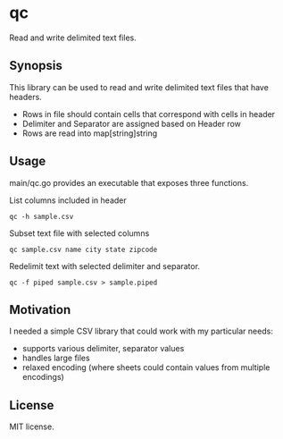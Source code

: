 # qc
Read and write delimited text files.

## Synopsis

This library can be used to read and write delimited text files that have headers.

- Rows in file should contain cells that correspond with cells in header
- Delimiter and Separator are assigned based on Header row
- Rows are read into map[string]string

## Usage

main/qc.go provides an executable that exposes three functions.

List columns included in header

`qc -h sample.csv`

Subset text file with selected columns

`qc sample.csv name city state zipcode`

Redelimit text with selected delimiter and separator.

`qc -f piped sample.csv > sample.piped`



## Motivation

I needed a simple CSV library that could work with my particular needs:
- supports various delimiter, separator values
- handles large files
- relaxed encoding (where sheets could contain values from multiple encodings)

## License

MIT license.
